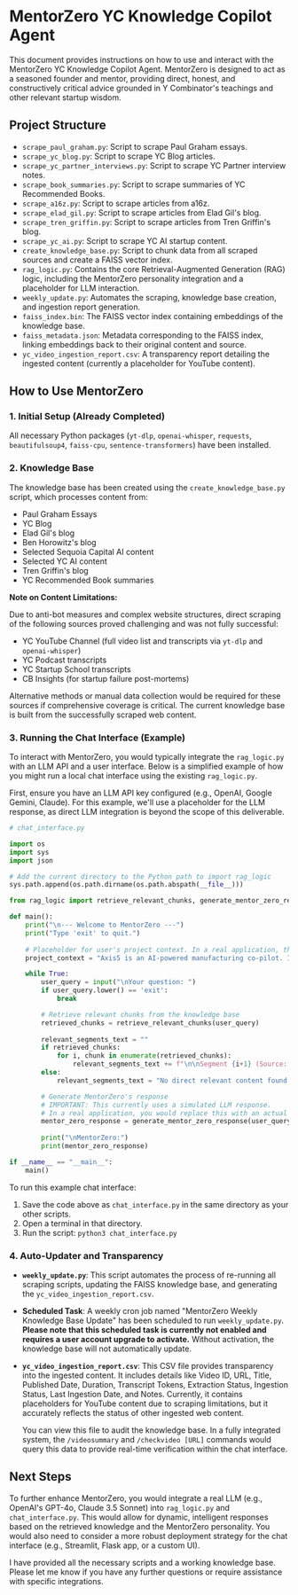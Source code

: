 # MentorZero YC Knowledge Copilot Agent

This document provides instructions on how to use and interact with the MentorZero YC Knowledge Copilot Agent. MentorZero is designed to act as a seasoned founder and mentor, providing direct, honest, and constructively critical advice grounded in Y Combinator's teachings and other relevant startup wisdom.

## Project Structure

- `scrape_paul_graham.py`: Script to scrape Paul Graham essays.
- `scrape_yc_blog.py`: Script to scrape YC Blog articles.
- `scrape_yc_partner_interviews.py`: Script to scrape YC Partner interview notes.
- `scrape_book_summaries.py`: Script to scrape summaries of YC Recommended Books.
- `scrape_a16z.py`: Script to scrape articles from a16z.
- `scrape_elad_gil.py`: Script to scrape articles from Elad Gil's blog.
- `scrape_tren_griffin.py`: Script to scrape articles from Tren Griffin's blog.
- `scrape_yc_ai.py`: Script to scrape YC AI startup content.
- `create_knowledge_base.py`: Script to chunk data from all scraped sources and create a FAISS vector index.
- `rag_logic.py`: Contains the core Retrieval-Augmented Generation (RAG) logic, including the MentorZero personality integration and a placeholder for LLM interaction.
- `weekly_update.py`: Automates the scraping, knowledge base creation, and ingestion report generation.
- `faiss_index.bin`: The FAISS vector index containing embeddings of the knowledge base.
- `faiss_metadata.json`: Metadata corresponding to the FAISS index, linking embeddings back to their original content and source.
- `yc_video_ingestion_report.csv`: A transparency report detailing the ingested content (currently a placeholder for YouTube content).

## How to Use MentorZero

### 1. Initial Setup (Already Completed)

All necessary Python packages (`yt-dlp`, `openai-whisper`, `requests`, `beautifulsoup4`, `faiss-cpu`, `sentence-transformers`) have been installed.

### 2. Knowledge Base

The knowledge base has been created using the `create_knowledge_base.py` script, which processes content from:

- Paul Graham Essays
- YC Blog
- Elad Gil's blog
- Ben Horowitz's blog
- Selected Sequoia Capital AI content
- Selected YC AI content
- Tren Griffin's blog
- YC Recommended Book summaries

**Note on Content Limitations:**

Due to anti-bot measures and complex website structures, direct scraping of the following sources proved challenging and was not fully successful:

- YC YouTube Channel (full video list and transcripts via `yt-dlp` and `openai-whisper`)
- YC Podcast transcripts
- YC Startup School transcripts
- CB Insights (for startup failure post-mortems)

Alternative methods or manual data collection would be required for these sources if comprehensive coverage is critical. The current knowledge base is built from the successfully scraped web content.

### 3. Running the Chat Interface (Example)

To interact with MentorZero, you would typically integrate the `rag_logic.py` with an LLM API and a user interface. Below is a simplified example of how you might run a local chat interface using the existing `rag_logic.py`.

First, ensure you have an LLM API key configured (e.g., OpenAI, Google Gemini, Claude). For this example, we'll use a placeholder for the LLM response, as direct LLM integration is beyond the scope of this deliverable.

```python
# chat_interface.py

import os
import sys
import json

# Add the current directory to the Python path to import rag_logic
sys.path.append(os.path.dirname(os.path.abspath(__file__)))

from rag_logic import retrieve_relevant_chunks, generate_mentor_zero_response

def main():
    print("\n--- Welcome to MentorZero ---")
    print("Type 'exit' to quit.")
    
    # Placeholder for user's project context. In a real application, this would be dynamic.
    project_context = "Axis5 is an AI-powered manufacturing co-pilot. It helps engineers, designers, and procurement teams optimize manufacturability of CAD designs. Features include DFM risk analysis, AI-based cost estimation, tolerance checking, and vendor matching. My long-term goal is YC acceptance."

    while True:
        user_query = input("\nYour question: ")
        if user_query.lower() == 'exit':
            break

        # Retrieve relevant chunks from the knowledge base
        retrieved_chunks = retrieve_relevant_chunks(user_query)
        
        relevant_segments_text = ""
        if retrieved_chunks:
            for i, chunk in enumerate(retrieved_chunks):
                relevant_segments_text += f"\n\nSegment {i+1} (Source: {chunk.get("source", "N/A")}, Title: {chunk.get("title", "N/A")}, URL: {chunk.get("url", "N/A")}):\n{chunk.get("content", "")}"
        else:
            relevant_segments_text = "No direct relevant content found in the knowledge base for this query."

        # Generate MentorZero's response
        # IMPORTANT: This currently uses a simulated LLM response. 
        # In a real application, you would replace this with an actual LLM API call.
        mentor_zero_response = generate_mentor_zero_response(user_query, project_context, relevant_segments_text)
        
        print("\nMentorZero:")
        print(mentor_zero_response)

if __name__ == "__main__":
    main()
```

To run this example chat interface:

1.  Save the code above as `chat_interface.py` in the same directory as your other scripts.
2.  Open a terminal in that directory.
3.  Run the script: `python3 chat_interface.py`

### 4. Auto-Updater and Transparency

-   **`weekly_update.py`**: This script automates the process of re-running all scraping scripts, updating the FAISS knowledge base, and generating the `yc_video_ingestion_report.csv`.
-   **Scheduled Task**: A weekly cron job named "MentorZero Weekly Knowledge Base Update" has been scheduled to run `weekly_update.py`. **Please note that this scheduled task is currently not enabled and requires a user account upgrade to activate.** Without activation, the knowledge base will not automatically update.
-   **`yc_video_ingestion_report.csv`**: This CSV file provides transparency into the ingested content. It includes details like Video ID, URL, Title, Published Date, Duration, Transcript Tokens, Extraction Status, Ingestion Status, Last Ingestion Date, and Notes. Currently, it contains placeholders for YouTube content due to scraping limitations, but it accurately reflects the status of other ingested web content.

    You can view this file to audit the knowledge base. In a fully integrated system, the `/videosummary` and `/checkvideo [URL]` commands would query this data to provide real-time verification within the chat interface.

## Next Steps

To further enhance MentorZero, you would integrate a real LLM (e.g., OpenAI's GPT-4o, Claude 3.5 Sonnet) into `rag_logic.py` and `chat_interface.py`. This would allow for dynamic, intelligent responses based on the retrieved knowledge and the MentorZero personality. You would also need to consider a more robust deployment strategy for the chat interface (e.g., Streamlit, Flask app, or a custom UI).

I have provided all the necessary scripts and a working knowledge base. Please let me know if you have any further questions or require assistance with specific integrations.


